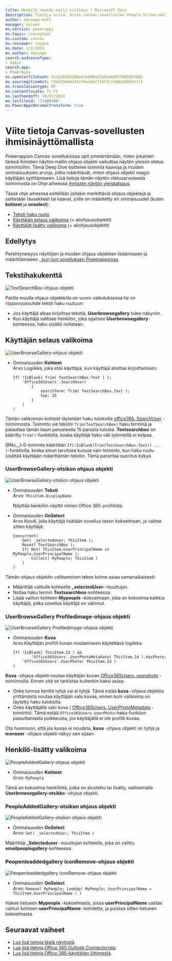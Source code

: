 ```yaml
---
title: Henkilö näytön malli viittaus | Microsoft Docs
description: Tietoja siitä, miten Canvas-sovellusten People-Screen-malli toimii Powerappsissa
author: emcoope-msft
manager: kvivek
ms.service: powerapps
ms.topic: conceptual
ms.custom: canvas
ms.reviewer: tapanm
ms.date: 1/2/2019
ms.author: emcoope
search.audienceType:
- maker
search.app:
- PowerApps
ms.openlocfilehash: 0a1626583300e6fe696415a91de68ff08596f081
ms.sourcegitcommit: 7dae19a44247ef6aad4c718fdc7c68d298b0a1f3
ms.translationtype: MT
ms.contentlocale: fi-FI
ms.lasthandoff: 10/07/2019
ms.locfileid: "71989396"
ms.PowerAppsDecimalTransform: true
---
```

# <a name="reference-information-about-the-people-screen-template-for-canvas-apps"></a>Viite tietoja Canvas-sovellusten ihmisinäyttömallista

Powerappsin Canvas-sovelluksissa opit ymmärtämään, miten jokainen tärkeä ihmisten näytön mallin ohjaus objekti vaikuttaa näytön yleisiin oletus toimintoihin. Tämä Deep Dive esittelee toiminta kaavoja ja muiden ominaisuuksien arvoja, jotka määrittävät, miten ohjaus objekti reagoi käyttäjän syöttämiseen. Lisä tietoja tämän näytön oletusarvoisesta toiminnosta on Ohje aiheessa [ihmisten näytön yleiskatsaus](people-screen-overview.md).

Tässä ohje aiheessa esitellään joitakin merkittäviä ohjaus objekteja ja selitetään lausekkeet tai kaavat, joille on määritetty eri ominaisuudet (kuten **kohteet** ja **onselect**):

* [Teksti haku ruutu](#text-search-box)
* [Käyttäjän selaus valikoima](#user-browse-gallery) (+ aliohjausobjektit)
* [Käyttäjät lisätty valikoima](#people-added-gallery) (+ aliohjausobjektit)

## <a name="prerequisite"></a>Edellytys

Perehtyneisyys näyttöjen ja muiden ohjaus objektien lisäämiseen ja määrittämiseen [, kun luot sovelluksen Powerappsissa](../data-platform-create-app-scratch.md).

## <a name="text-search-box"></a>Tekstihakukenttä

![TextSearchBox-ohjaus objekti](media/people-screen/people-search-box.png)

Parilla muulla ohjaus objekteilla on vuoro vaikutuksessa tai on riippuvuussuhde teksti haku ruutuun:

* Jos käyttäjä alkaa kirjoittaa tekstiä, **Userbrowsegallery** tulee näkyviin.
* Kun käyttäjä valitsee henkilön, joka sijaitsee **Userbrowsegallery**-kohteessa, haku sisältö nollataan.

## <a name="user-browse-gallery"></a>Käyttäjän selaus valikoima

![UserBrowseGallery-ohjaus objekti](media/people-screen/people-browse-gall.png)

* Ominaisuuden **Kohteet**<br>
    Arvo Logiikka, joka etsii käyttäjiä, kun käyttäjä aloittaa kirjoittamisen:
    
    ```powerapps-comma
    If( !IsBlank( Trim( TextSearchBox.Text ) ); 
        'Office365Users'.SearchUser(
            {
                searchTerm: Trim( TextSearchBox.Text ); 
                top: 15
            }
        )
    )
    ```
    
Tämän valikoiman kohteet täytetään haku tuloksilla [office365. SearchUser](https://docs.microsoft.com/connectors/office365users/#searchuser) -toiminnosta. Toiminto vie tekstin `Trim(TextSearchBox)` haku terminä ja palauttaa tämän haun perusteella 15 parasta tulosta. **Textsearchbox** on kääritty `Trim()`-funktiolla, koska käyttäjä haku väli lyönneillä ei kelpaa.

@No__t-0-toiminto kääritään `If(!IsBlank(Trim(TextSearchBox.Text)) ... )`-funktiolla, koska sinun tarvitsee kutsua vain toiminto, kun haku ruutu sisältää käyttäjän määrittämän tekstin. Tämä parantaa suoritus kykyä.

### <a name="userbrowsegallery-title-control"></a>UserBrowseGallery-otsikon ohjaus objekti

![UserBrowseGallery-otsikon ohjaus objekti](media/people-screen/people-browse-gall-title.png)

* Ominaisuuden **Teksti**<br>Arvo: `ThisItem.DisplayName`

  Näyttää henkilön näyttö nimen Office 365-profiilista.

* Ominaisuuden **OnSelect**<br>
    Arvo Koodi, jolla käyttäjä lisätään sovellus tason kokoelmaan, ja valitse sitten käyttäjä:

    ```powerapps-comma
    Concurrent(
        Set( _selectedUser; ThisItem );
        Reset( TextSearchBox );
        If( Not( ThisItem.UserPrincipalName in MyPeople.UserPrincipalName ); 
            Collect( MyPeople; ThisItem )
        )
    )
    ```
Tämän ohjaus objektin valitseminen tekee kolme asiaa samanaikaisesti:

   * Määrittää valitulle kohteelle **\_selectedUser-** muuttujan.
   * Nollaa haku termin **Textsearchbox**-kohteessa.
   * Lisää valitun kohteen **Mypeople** -kokoelmaan, joka on kokoelma kaikkia käyttäjiä, jotka sovellus käyttäjä on valinnut.

### <a name="userbrowsegallery-profileimage-control"></a>UserBrowseGallery Profiledimage-ohjaus objekti

![UserBrowseGallery Profiledimage-ohjaus objekti](media/people-screen/people-browse-gall-image.png)

* Ominaisuuden **Kuva**<br>
    Arvo Käyttäjän profiili kuvan noutamiseen käytettävä logiikka.

    ```powerapps-comma
    If( !IsBlank( ThisItem.Id ) && 
            'Office365Users'.UserPhotoMetadata( ThisItem.Id ).HasPhoto;
        'Office365Users'.UserPhoto( ThisItem.Id )
    )
    ```

**Kuva** -ohjaus objekti noutaa käyttäjän kuvan [Office365Users. userphoto](https://docs.microsoft.com/connectors/office365users/#get-user-photo--v1-) -toiminnolla. Ennen sitä se tarkistaa kuitenkin kaksi asiaa:
  
   * Onko tunnus kenttä tyhjä vai ei tyhjä. Tämä estää **kuva** -ohjaus objektia yrittämästä noutaa käyttäjän valo kuvaa, ennen kuin valikoima on täytetty haku tuloksilla.
   * Onko käyttäjällä valo kuva ( [Office365Users. UserPhotoMetadata](https://docs.microsoft.com/connectors/office365users/#get-user-photo-metadata) -toiminto). Tämä estää `Office365Users.UserPhoto`-haku-funktion palauttamasta poikkeusta, jos käyttäjällä ei ole profiili kuvaa.

Ota huomioon, että jos kuvaa ei noudeta, **kuva** -ohjaus objekti on tyhjä ja **iconuser** -ohjaus objekti näkyy sen sijaan.

## <a name="people-added-gallery"></a>Henkilö-lisätty valikoima

![PeopleAddedGallery-ohjaus objekti](media/people-screen/people-people-gall.png)

* Ominaisuuden **Kohteet**<br>
    Arvo: `MyPeople`

Tämä on kokoelma henkilöitä, jotka on alustettu tai lisätty, valitsemalla **Userbrowsegallery-otsikko** -ohjaus objekti.

### <a name="peopleaddedgallery-title-control"></a>PeopleAddedGallery-otsikon ohjaus objekti

![PeopleAddedGallery-otsikon ohjaus objekti](media/people-screen/people-people-gall-title.png)

* Ominaisuuden **OnSelect**<br>
    Arvo: `Set( _selectedUser; ThisItem )`

Määrittää **_Selecteduser** -muuttujan kohteelle, joka on valittu **emailpeoplegallery**-kohteessa.

### <a name="peopleaddedgallery-iconremove-control"></a>Peopenleaddedgallery iconRemove-ohjaus objekti

![Peopenleaddedgallery iconRemove-ohjaus objekti](media/people-screen/people-people-gall-delete.png)

* Ominaisuuden **OnSelect**<br>
    Arvo: `Remove( MyPeople; LookUp( MyPeople; UserPrincipalName = ThisItem.UserPrincipalName ) )`

Hakee tietueen **Mypeople** -kokoelmasta, jossa **userPrincipalName** vastaa valitun kohteen **userPrincipalName** -kohdetta, ja poistaa sitten tietueen kokoelmasta.

## <a name="next-steps"></a>Seuraavat vaiheet

* [Lue lisä tietoja tästä näytöstä](./people-screen-overview.md).
* [Lue lisä tietoja Office 365 Outlook Connectorista](../connections/connection-office365-outlook.md).
* [Lue lisä tietoja Office 365-käyttäjien liittimestä](../connections/connection-office365-users.md).
